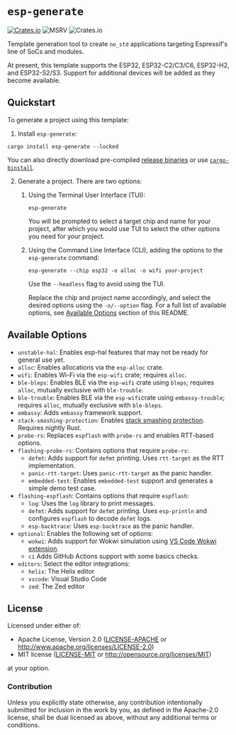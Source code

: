 # `esp-generate`

[![Crates.io](https://img.shields.io/crates/v/esp-generate?labelColor=1C2C2E&color=C96329&logo=Rust&style=flat-square)](https://crates.io/crates/esp-generate)
![MSRV](https://img.shields.io/badge/MSRV-1.86-blue?labelColor=1C2C2E&logo=Rust&style=flat-square)
![Crates.io](https://img.shields.io/crates/l/esp-generate?labelColor=1C2C2E&style=flat-square)

Template generation tool to create `no_std` applications targeting Espressif's line of SoCs and modules.

At present, this template supports the ESP32, ESP32-C2/C3/C6, ESP32-H2, and ESP32-S2/S3. Support for additional devices will be added as they become available.

## Quickstart

To generate a project using this template:

1. Install `esp-generate`:

```
cargo install esp-generate --locked
```

You can also directly download pre-compiled [release binaries] or use [`cargo-binstall`].

2. Generate a project. There are two options:

   1. Using the Terminal User Interface (TUI):

      ```
      esp-generate
      ```
      You will be prompted to select a target chip and name for your project, after which you would use TUI to select the other options you need for your project.

   2. Using the Command Line Interface (CLI), adding the options to the `esp-generate` command:

      ```
      esp-generate --chip esp32 -o alloc -o wifi your-project
      ```
      Use the `--headless` flag to avoid using the TUI.

      Replace the chip and project name accordingly, and select the desired options using the `-o/--option` flag. For a full list of available options, see [Available Options](#available-options) section of this README.

[release binaries]: https://github.com/esp-rs/esp-generate/releases
[`cargo-binstall`]: https://github.com/cargo-bins/cargo-binstall

## Available Options

- `unstable-hal`: Enables esp-hal features that may not be ready for general use yet.
- `alloc`: Enables allocations via the `esp-alloc` crate.
- `wifi`: Enables Wi-Fi via the `esp-wifi` crate; requires `alloc`.
- `ble-bleps`: Enables BLE via the `esp-wifi` crate using `bleps`; requires `alloc`, mutually exclusive with `ble-trouble`.
- `ble-trouble`: Enables BLE via the `esp-wifi`crate using `embassy-trouble`; requires `alloc`, mutually exclusive with `ble-bleps`.
- `embassy`: Adds `embassy` framework support.
- `stack-smashing-protection`: Enables [stack smashing protection](https://doc.rust-lang.org/rustc/exploit-mitigations.html#stack-smashing-protection). Requires nightly Rust.
- `probe-rs`: Replaces `espflash` with `probe-rs` and enables RTT-based options.
- `flashing-probe-rs`: Contains options that require `probe-rs`:
  - `defmt`: Adds support for `defmt` printing. Uses `rtt-target` as the RTT implementation.
  - `panic-rtt-target`: Uses `panic-rtt-target` as the panic handler.
  - `embedded-test`: Enables `embedded-test` support and generates a simple demo test case.
- `flashing-espflash`: Contains options that require `espflash`:
  - `log`: Uses the `log` library to print messages.
  - `defmt`: Adds support for `defmt` printing. Uses `esp-println` and configures `espflash` to decode `defmt` logs.
  - `esp-backtrace`: Uses `esp-backtrace` as the panic handler.
- `optional`: Enables the following set of options:
  - `wokwi`: Adds support for Wokwi simulation using [VS Code Wokwi extension].
  - `ci` Adds GitHub Actions support with some basics checks.
- `editors`: Select the editor integrations:
   - `helix`: The Helix editor
   - `vscode`: Visual Studio Code
   - `zed`: The Zed editor

[VS Code Wokwi extension]: https://marketplace.visualstudio.com/items?itemName=wokwi.wokwi-vscode

## License

Licensed under either of:

- Apache License, Version 2.0 ([LICENSE-APACHE](LICENSE-APACHE) or http://www.apache.org/licenses/LICENSE-2.0)
- MIT license ([LICENSE-MIT](LICENSE-MIT) or http://opensource.org/licenses/MIT)

at your option.

### Contribution

Unless you explicitly state otherwise, any contribution intentionally submitted for inclusion in
the work by you, as defined in the Apache-2.0 license, shall be dual licensed as above, without
any additional terms or conditions.
